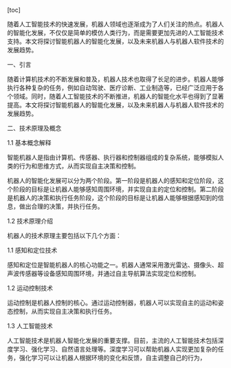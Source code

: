 
[toc]                    
                
                
随着人工智能技术的快速发展，机器人领域也逐渐成为了人们关注的热点。机器人的智能化发展，不仅仅是简单的模仿人类行为，而是需要更加先进的人工智能技术支持。本文将探讨智能机器人的智能化发展，以及未来机器人与机器人软件技术的发展趋势。

一、引言

随着计算机技术的不断发展和普及，机器人技术也取得了长足的进步。机器人能够执行各种复杂的任务，例如自动驾驶、医疗诊断、工业制造等，已经广泛应用于各个领域。同时，随着人工智能技术的不断推进，机器人的智能化水平也得到了显著提高。本文将探讨智能机器人的智能化发展，以及未来机器人与机器人软件技术的发展趋势。

二、技术原理及概念

1.1 基本概念解释

智能机器人是指由计算机、传感器、执行器和控制器组成的复杂系统，能够模拟人类的行为和思维方式，从而实现自主决策和控制。

机器人的智能化发展可以分为两个阶段。第一阶段是机器人的感知和定位阶段，这个阶段的目标是让机器人能够感知周围环境，并实现自主的定位和控制。第二阶段是机器人的决策和执行任务阶段，这个阶段的目标是让机器人能够根据感知到的信息，做出合理的决策，并执行任务。

1.2 技术原理介绍

机器人的技术原理主要包括以下几个方面：

1.1 感知和定位技术

感知和定位是智能机器人的核心功能之一。机器人通常采用激光雷达、摄像头、超声波传感器等设备感知周围环境，并通过自主导航算法实现定位和控制。

1.2 运动控制技术

运动控制是机器人控制的核心。通过运动控制器，机器人可以实现自主的运动和姿态控制，从而实现自主决策和执行任务。

1.3 人工智能技术

人工智能技术是机器人智能化发展的重要支撑。目前，主流的人工智能技术包括深度学习、强化学习、自然语言处理等。深度学习可以帮助机器人实现更加复杂的任务，强化学习可以让机器人根据环境的变化和反馈，自主调整自己的行为，


